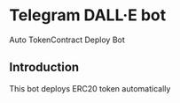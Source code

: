 # Telegram DALL·E bot
Auto TokenContract Deploy Bot

## Introduction
This bot deploys ERC20 token automatically